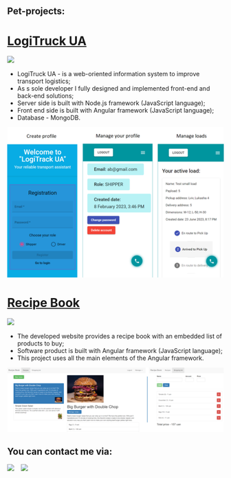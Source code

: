 ## Pet-projects:

# [LogiTruck UA](https://github.com/SofiiaPopadiuk/trucks) 
<p align="left"> <a href="https://github.com/SofiiaPopadiuk/trucks"> <img src="https://user-images.githubusercontent.com/33416429/92813512-27f0bb80-f376-11ea-8562-ee2b3e416aec.png" width="150" ></a>
</p>

* LogiTruck UA - is a web-oriented information system to improve transport logistics;
* As s sole developer I fully designed and implemented front-end and back-end solutions;
* Server side is built with Node.js framework (JavaScript language);
* Front end side is built with Angular framework (JavaScript language);
* Database - MongoDB.

<p align="center">
<img src="/images/logitruck.png">
</p>

# [Recipe Book](https://github.com/SofiiaPopadiuk/recipes) 
<p align="left"> <a href="https://github.com/SofiiaPopadiuk/recipes"> <img src="https://user-images.githubusercontent.com/33416429/92813512-27f0bb80-f376-11ea-8562-ee2b3e416aec.png" width="150" ></a>
</p>

* The developed website provides a recipe book with an embedded list of products to buy;
* Software product is built with Angular framework (JavaScript language);
* This project uses all the main elements of the Angular framework.

<p align="center">
<img src="/images/recipes.png">
</p>


## You can contact me via:
<a href="mailto:popadiuk.sophiya@gmail.com"><img src="https://cdn.vox-cdn.com/thumbor/jJ_w_lWMMvGKoaLp_zaEXJpyZ9c=/0x0:1320x880/1400x788/filters:focal(660x440:661x441)/cdn.vox-cdn.com/uploads/chorus_asset/file/21939811/newgmaillogo.jpg" width="140"></a>&nbsp;&nbsp;&nbsp;
<a href="https://www.linkedin.com/in/sofiia-popadiuk-56a544180/" target="_blank"><img src="https://logos-world.net/wp-content/uploads/2020/04/Linkedin-Logo.png" height="80"></a>
